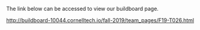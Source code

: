 The link below can be accessed to view our buildboard page.

http://buildboard-10044.cornelltech.io/fall-2019/team_pages/F19-T026.html
